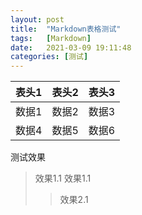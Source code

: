 ```yaml
---
layout: post
title:  "Markdown表格测试"
tags:   [Markdown]
date:   2021-03-09 19:11:48
categories: [测试]
---
```

|表头1|表头2|表头3|
|:----|-----|---:|
|数据1|数据2|数据3|
|数据4|数据5|数据6|

测试效果
>效果1.1
>效果1.1
>>效果2.1

